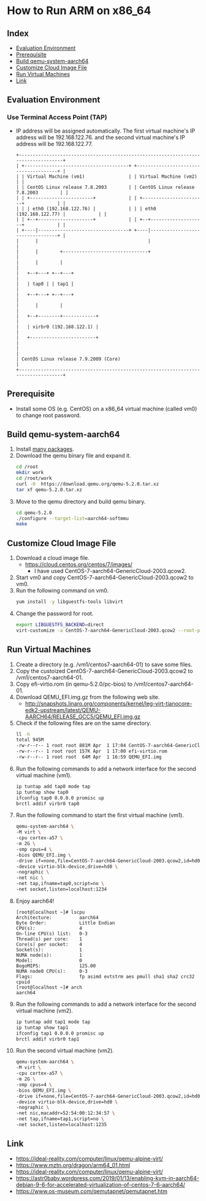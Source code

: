 # How to Run ARM on x86_64

## Index
- [Evaluation Environment](#evaluation-environment)
- [Prerequisite](#prerequisite)
- [Build qemu-system-aarch64](#build-qemu-system-aarch64)
- [Customize Cloud Image File](#customize-cloud-image-file)
- [Run Virtual Machines](#run-virtual-machines)
- [Link](#link)

## Evaluation Environment
### Use Terminal Access Point (TAP)
- IP address will be assigned automatically. The first virtual machine's IP address will be 192.168.122.76. and the second virtual machine's IP address will be 192.168.122.77.
  ```
  +-----------------------------------------------------------------------------------+
  | +--------------------------------------+ +--------------------------------------+ |
  | | Virtual Machine (vm1)                | | Virtual Machine (vm2)                | |
  | | CentOS Linux release 7.8.2003        | | CentOS Linux release 7.8.2003        | |
  | | +-----------------------+            | | +-----------------------+            | |
  | | | eth0 (192.168.122.76) |            | | | eth0 (192.168.122.77) |            | |
  | | +--+--------------------+            | | +--+--------------------+            | |
  | +----|---------------------------------+ +----|---------------------------------+ |
  |      |                                        |                                   |
  |      |        +-------------------------------+                                   |
  |      |        |                                                                   |
  |   +--+---+ +--+---+                                                               |
  |   | tap0 | | tap1 |                                                               |
  |   +--+---+ +--+---+                                                               |
  |      |        |                                                                   |
  |   +--+--------+------------+                                                      |
  |   | virbr0 (192.168.122.1) |                                                      |
  |   +------------------------+                                                      |
  |                                                                                   |
  | CentOS Linux release 7.9.2009 (Core)                                              |
  +-----------------------------------------------------------------------------------+
  ```
<!--
  ```
  +-----------------------------------------------------------------------------------+
  | +--------------------------------------+ +--------------------------------------+ |
  | | Virtual Machine                      | | Virtual Machine                      | |
  | | CentOS 7.6                           | | CentOS 7.6                           | |
  | |  or                                  | |  or                                  | |
  | | Ubuntu 20.04.1 LTS                   | | Ubuntu 20.04.1 LTS                   | |
  | | +-----------------------+            | | +-----------------------+            | |
  | | | eth0 (192.168.122.76) |            | | | eth0 (192.168.122.77) |            | |
  | | +--+--------------------+            | | +--+--------------------+            | |
  | +----|---------------------------------+ +----|---------------------------------+ |
  |      |                                        |                                   |
  |      |        +-------------------------------+                                   |
  |      |        |                                                                   |
  |   +--+---+ +--+---+                                                               |
  |   | tap0 | | tap1 |                                                               |
  |   +--+---+ +--+---+                                                               |
  |      |        |                                                                   |
  |   +--+--------+------------+                                                      |
  |   | virbr0 (192.168.122.1) |                                                      |
  |   +------------------------+                                                      |
  |                                                                                   |
  | CentOS Linux release 7.9.2009 (Core)                                              |
  +-----------------------------------------------------------------------------------+
  ```
-->  
## Prerequisite
- Install some OS (e.g. CentOS) on a x86_64 virtual machine (called vm0) to change root password.

## Build qemu-system-aarch64
1. Install [many packages](https://github.com/EXPRESSCLUSTER/QEMU/blob/master/doc/HowToRunPOWER9onX86_64.md#build-qemu-system-ppc64).
1. Download the qemu binary file and expand it.
   ```sh
   cd /root
   mkdir work
   cd /root/work
   curl -O  https://download.qemu.org/qemu-5.2.0.tar.xz
   tar xf qemu-5.2.0.tar.xz
   ```
1. Move to the qemu directory and build qemu binary.
   ```sh
   cd qemu-5.2.0
   ./configure --target-list=aarch64-softmmu
   make
   ```
## Customize Cloud Image File
1. Download a cloud image file.
   - https://cloud.centos.org/centos/7/images/
     - I have used CentOS-7-aarch64-GenericCloud-2003.qcow2.
1. Start vm0 and copy CentOS-7-aarch64-GenericCloud-2003.qcow2 to vm0.
1. Run the following command on vm0.
   ```sh
   yum install -y libguestfs-tools libvirt
   ```
1. Change the password for root.
   ```sh
   export LIBGUESTFS_BACKEND=direct
   virt-customize -a CentOS-7-aarch64-GenericCloud-2003.qcow2 --root-password password:<your passowrd>
   ```

## Run Virtual Machines
1. Create a directory (e.g. /vm1/centos7-aarch64-01) to save some files.
1. Copy the custoized CentOS-7-aarch64-GenericCloud-2003.qcow2 to /vm1/centos7-aarch64-01.
1. Copy efi-virtio.rom (in qemu-5.2.0/pc-bios) to /vm1/centos7-aarch64-01.
1. Download QEMU_EFI.img.gz from the following web site.
   - http://snapshots.linaro.org/components/kernel/leg-virt-tianocore-edk2-upstream/latest/QEMU-AARCH64/RELEASE_GCC5/QEMU_EFI.img.gz
1. Check if the following files are on the same directory.
   ```sh
   ll -h
   total 945M
   -rw-r--r-- 1 root root 881M Apr  1 17:04 CentOS-7-aarch64-GenericCloud-2003.qcow2
   -rw-r--r-- 1 root root 157K Apr  1 17:00 efi-virtio.rom
   -rw-r--r-- 1 root root  64M Apr  1 16:59 QEMU_EFI.img
   ```
1. Run the following commands to add a network interface for the second virtual machine (vm1).
   ```sh
   ip tuntap add tap0 mode tap
   ip tuntap show tap0
   ifconfig tap0 0.0.0.0 promisc up
   brctl addif virbr0 tap0
   ```
1. Run the following command to start the first virtual machine (vm1).
   ```sh
   qemu-system-aarch64 \
   -M virt \
   -cpu cortex-a57 \
   -m 2G \
   -smp cpus=4 \
   -bios QEMU_EFI.img \
   -drive if=none,file=CentOS-7-aarch64-GenericCloud-2003.qcow2,id=hd0 \
   -device virtio-blk-device,drive=hd0 \
   -nographic \
   -net nic \
   -net tap,ifname=tap0,script=no \
   -net socket,listen=localhost:1234
   ```
1. Enjoy aarch64!
   ```
   [root@localhost ~]# lscpu
   Architecture:          aarch64
   Byte Order:            Little Endian
   CPU(s):                4
   On-line CPU(s) list:   0-3
   Thread(s) per core:    1
   Core(s) per socket:    4
   Socket(s):             1
   NUMA node(s):          1
   Model:                 0
   BogoMIPS:              125.00
   NUMA node0 CPU(s):     0-3
   Flags:                 fp asimd evtstrm aes pmull sha1 sha2 crc32 cpuid
   [root@localhost ~]# arch
   aarch64
   ```
1. Run the following commands to add a network interface for the second virtual machine (vm2).
   ```sh
   ip tuntap add tap1 mode tap
   ip tuntap show tap1
   ifconfig tap1 0.0.0.0 promisc up
   brctl addif virbr0 tap1
   ```
1. Run the second virtual machine (vm2).
   ```sh
   qemu-system-aarch64 \
   -M virt \
   -cpu cortex-a57 \
   -m 2G \
   -smp cpus=4 \
   -bios QEMU_EFI.img \
   -drive if=none,file=CentOS-7-aarch64-GenericCloud-2003.qcow2,id=hd0 \
   -device virtio-blk-device,drive=hd0 \
   -nographic \
   -net nic,macaddr=52:54:00:12:34:57 \
   -net tap,ifname=tap1,script=no \
   -net socket,listen=localhost:1235
   ```

<!--
## Ubuntu
### Customize Ubuntu Image File
1. Download a cloud image file.
   - https://cloud-images.ubuntu.com/releases/focal/release/
1. Change the password for root.
   ```sh
   virt-customize -a ubuntu-20.04-server-cloudimg-arm64.img --root-password password:<your password>
   ```

### Get initrd and Kernel File
1. Copy ubuntu-20.04-server-cloudimg-arm64.img to Ubuntu machine.
1. Login Ubuntu machine.
1. Run the following commands to mount the image file.
   ```sh
   sudo modprobe nbd max_part=63
   sudo qemu-nbd -c /dev/nbd0 ubuntu-20.04-server-cloudimg-arm64.img
   sudo mount /dev/nbd0p1 mnt
   ```
1. Copy the follwing files.
   ```sh
   sudo cp /mnt/boot/initrd.img-5.4.0-64-generic .
   sudo cp /mnt/boot/vmlinuz-5.4.0-64-generic .
   ```

### Run the VM
1. Copy the following files on the same directory.
   - efi-virtio.rom (qemu-5.2.0/pc-bios)
   - slof.bin (qemu-5.2.0/pc-bios)
   - initrd.img-5.4.0-64-generic
   - vmlinuz-5.4.0-64-generic
   - ubuntu-20.04-server-cloudimg-arm64.img
1. Run the following command.
   ```sh
   qemu-system-aarch64 -cpu cortex-a72 -machine virt  -m 2048 \
   -kernel vmlinuz-5.4.0-64-generic \
   -append 'root=/dev/vda1 rw rootwait mem=1024M console=ttyS0 
   console=ttyAMA0,38400n8 init=/usr/lib/cloud-init/uncloud-init ds=nocloud' \
   -drive id=drive0,if=none,file=ubuntu-20.04-server-cloudimg-arm64.img \
   -initrd initrd.img-5.4.0-64-generic \
   -device virtio-blk-pci,id=scsi0,drive=drive0 -netdev user,id=user0 \
   -nodefaults -nographic -serial stdio -smp cpus=2 -net nic \
   -net tap,ifname=tap0,script=no -net socket,listen=localhost:1234
   ```
1. Login the virtual machine.
   ```sh
   ubuntu login: root
   Password: <enter root user password>
   ```
1. Enjoy!
   ```sh
   arch
   aarch64
   ```
-->
## Link
- https://ideal-reality.com/computer/linux/qemu-alpine-virt/
- https://www.mztn.org/dragon/arm64_01.html
- https://ideal-reality.com/computer/linux/qemu-alpine-virt/
- https://astr0baby.wordpress.com/2019/01/13/enabling-kvm-in-aarch64-debian-9-6-for-accelerated-virtualization-of-centos-7-6-aarch64/
- https://www.os-museum.com/qemutapnet/qemutapnet.htm